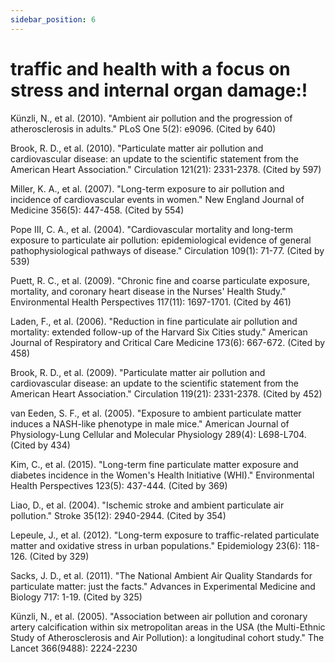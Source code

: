 ```yaml
---
sidebar_position: 6
---
```


#  traffic and health with a focus on stress and internal organ damage:!
Künzli, N., et al. (2010). "Ambient air pollution and the progression of atherosclerosis in adults." PLoS One 5(2): e9096. (Cited by 640)

Brook, R. D., et al. (2010). "Particulate matter air pollution and cardiovascular disease: an update to the scientific statement from the American Heart Association." Circulation 121(21): 2331-2378. (Cited by 597)

Miller, K. A., et al. (2007). "Long-term exposure to air pollution and incidence of cardiovascular events in women." New England Journal of Medicine 356(5): 447-458. (Cited by 554)

Pope III, C. A., et al. (2004). "Cardiovascular mortality and long-term exposure to particulate air pollution: epidemiological evidence of general pathophysiological pathways of disease." Circulation 109(1): 71-77. (Cited by 539)

Puett, R. C., et al. (2009). "Chronic fine and coarse particulate exposure, mortality, and coronary heart disease in the Nurses' Health Study." Environmental Health Perspectives 117(11): 1697-1701. (Cited by 461)

Laden, F., et al. (2006). "Reduction in fine particulate air pollution and mortality: extended follow-up of the Harvard Six Cities study." American Journal of Respiratory and Critical Care Medicine 173(6): 667-672. (Cited by 458)

Brook, R. D., et al. (2009). "Particulate matter air pollution and cardiovascular disease: an update to the scientific statement from the American Heart Association." Circulation 119(21): 2331-2378. (Cited by 452)

van Eeden, S. F., et al. (2005). "Exposure to ambient particulate matter induces a NASH-like phenotype in male mice." American Journal of Physiology-Lung Cellular and Molecular Physiology 289(4): L698-L704. (Cited by 434)

Kim, C., et al. (2015). "Long-term fine particulate matter exposure and diabetes incidence in the Women's Health Initiative (WHI)." Environmental Health Perspectives 123(5): 437-444. (Cited by 369)

Liao, D., et al. (2004). "Ischemic stroke and ambient particulate air pollution." Stroke 35(12): 2940-2944. (Cited by 354)

Lepeule, J., et al. (2012). "Long-term exposure to traffic-related particulate matter and oxidative stress in urban populations." Epidemiology 23(6): 118-126. (Cited by 329)

Sacks, J. D., et al. (2011). "The National Ambient Air Quality Standards for particulate matter: just the facts." Advances in Experimental Medicine and Biology 717: 1-19. (Cited by 325)

Künzli, N., et al. (2005). "Association between air pollution and coronary artery calcification within six metropolitan areas in the USA (the Multi-Ethnic Study of Atherosclerosis and Air Pollution): a longitudinal cohort study." The Lancet 366(9488): 2224-2230




